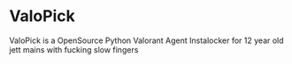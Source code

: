 # ValoPick
ValoPick is a OpenSource Python Valorant Agent Instalocker for 12 year old jett mains with fucking slow fingers

